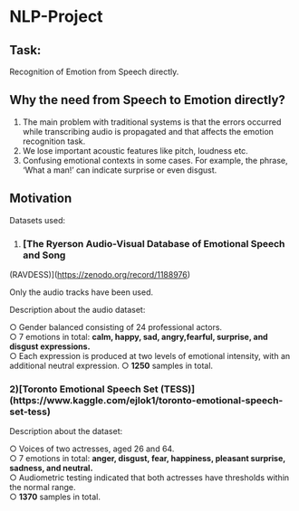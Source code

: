 # NLP-Project
## Task:
Recognition of Emotion from Speech directly.<br>

## Why the need from Speech to Emotion directly?
1) The main problem with traditional systems is that the errors occurred while transcribing audio is propagated and that affects the emotion recognition task.
2) We lose important acoustic features like pitch, loudness etc.
3) Confusing emotional contexts in some cases.
For example, the phrase, ‘What a man!’ can indicate surprise or even disgust.

## Motivation

Datasets used: 

1) <h3>[The Ryerson Audio-Visual Database of Emotional Speech and Song
(RAVDESS)](https://zenodo.org/record/1188976) </h3>

Only the audio tracks have been used.

Description about the audio dataset:

○ Gender balanced consisting of 24 professional
actors.<br>
○ 7 emotions in total: <b>calm, happy, sad,
angry,fearful, surprise, and disgust
expressions.</b><br>
○ Each expression is produced at two levels of
emotional intensity, with an additional neutral
expression.
○ <b>1250</b> samples in total.




<h3> 2)[Toronto Emotional Speech Set (TESS)](https://www.kaggle.com/ejlok1/toronto-emotional-speech-set-tess)</h3>

Description about the dataset:

○ Voices of two actresses, aged 26 and 64.<br>
○ 7 emotions in total: <b>anger, disgust, fear, happiness, pleasant surprise, sadness, and neutral.</b><br>
○ Audiometric testing indicated that both actresses have thresholds within the normal range.<br>
○ <b>1370</b> samples in total.

